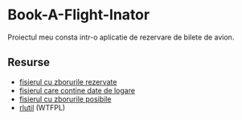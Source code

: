 # Book-A-Flight-Inator

Proiectul meu consta intr-o aplicatie de rezervare de bilete de avion.

## Resurse

- [fisierul cu zborurile rezervate](https://github.com/superglovv/Project-PC/blob/main/record.txt)
- [fisierul care contine date de logare](https://github.com/superglovv/Project-PC/blob/main/accounts.txt)
- [fisierul cu zborurile posibile](https://github.com/superglovv/Project-PC/blob/main/flights.txt)
- [rlutil](https://github.com/tapio/rlutil/tree/821fdca0191b314ee07b0fad2abe4ea973e45575) (WTFPL)
